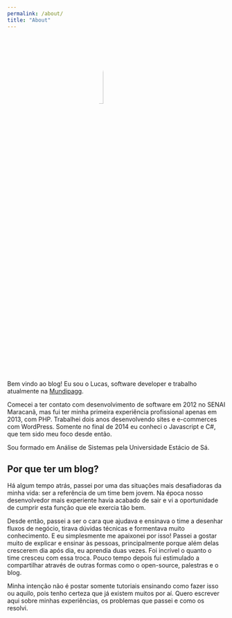 ```yaml
---
permalink: /about/
title: "About"
---
```


<img src="https://pbs.twimg.com/profile_images/1100360595944194049/XukYIGpu_400x400.jpg" style="border-radius:50%; width:20%; margin:0 40%" />

Bem vindo ao blog! Eu sou o Lucas, software developer e trabalho atualmente na [Mundipagg](https://www.mundipagg.com/).

Comecei a ter contato com desenvolvimento de software em 2012 no SENAI Maracanã, mas fui ter minha primeira experiência profissional apenas em 2013, com PHP. Trabalhei dois anos desenvolvendo sites e e-commerces com WordPress. Somente no final de 2014 eu conheci o Javascript e C#, que tem sido meu foco desde então.

Sou formado em Análise de Sistemas pela Universidade Estácio de Sá.

## Por que ter um blog?
Há algum tempo atrás, passei por uma das situações mais desafiadoras da minha vida: ser a referência de um time bem jovem. Na época nosso desenvolvedor mais experiente havia acabado de sair e vi a oportunidade de cumprir esta função que ele exercia tão bem. 

Desde então, passei a ser o cara que ajudava e ensinava o time a desenhar fluxos de negócio, tirava dúvidas técnicas e formentava muito conhecimento. E eu simplesmente me apaixonei por isso! Passei a gostar muito de explicar e ensinar às pessoas, principalmente porque além delas crescerem dia após dia, eu aprendia duas vezes. Foi incrível o quanto o time cresceu com essa troca. Pouco tempo depois fui estimulado a compartilhar através de outras formas como o open-source, palestras e o blog. 

Minha intenção não é postar somente tutoriais ensinando como fazer isso ou aquilo, pois tenho certeza que já existem muitos por aí. Quero escrever aqui sobre minhas experiências, os problemas que passei e como os resolvi. 
